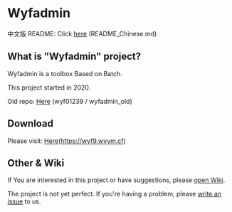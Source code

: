 # Wyfadmin
中文版 README: Click [here](README_Chinese.md) (README_Chinese.md)
## What is "Wyfadmin" project?
Wyfadmin is a toolbox Based on Batch.

This project started in 2020.

Old repo: [Here](https://github.com/wyf01239/wyfadmin_old) (wyf01239 / wyfadmin_old)
## Download
Please visit: [Here](https://wyf9.wvvm.cf)(https://wyf9.wvvm.cf)
## Other & Wiki
If You are interested in this project or have suggestions, please [open Wiki](https://github.com/wyf01239/wyfadmin/wiki).

The project is not yet perfect. If you're having a problem, please [write an issue](https://github.com/wyf01239/wyfadmin/issues/new) to us.
